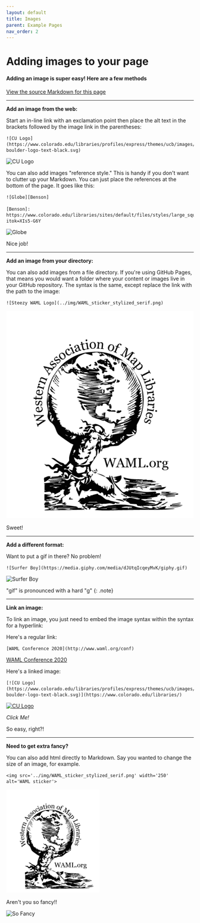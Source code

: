 ```yaml
---
layout: default
title: Images
parent: Example Pages
nav_order: 2
---
```

# Adding images to your page

#### Adding an image is super easy! Here are a few methods
[View the source Markdown for this page](https://raw.githubusercontent.com/ubc-lib-geo/gis-workshop-waml-template/master/content/examples/images.md)

___

**Add an image from the web:**

Start an in-line link with an exclamation point then place the alt text in the brackets followed by the image link in the parentheses:

```
![CU Logo](https://www.colorado.edu/libraries/profiles/express/themes/ucb/images/cu-boulder-logo-text-black.svg)
```

![CU Logo](https://www.colorado.edu/libraries/profiles/express/themes/ucb/images/cu-boulder-logo-text-black.svg)

You can also add images "reference style." This is handy if you don't want to clutter up your Markdown. You can just place the references at the bottom of the page. It goes like this:

```
![Globe][Benson]

[Benson]: https://www.colorado.edu/libraries/sites/default/files/styles/large_square_thumbnail/public/callout/benson2.jpg?itok=XIs5-G6Y
```

![Globe][Benson]

Nice job!

___  

**Add an image from your directory:**

You can also add images from a file directory. If you're using GitHub Pages, that means you would want a folder where your content or images live in your GitHub repository. The syntax is the same, except replace the link with the path to the image:

```
![Steezy WAML Logo](../img/WAML_sticker_stylized_serif.png)
```

![Steezy WAML Logo](../img/WAML_sticker_stylized_serif.png)

Sweet!

___

**Add a different format:**

Want to put a gif in there? No problem!

```
![Surfer Boy](https://media.giphy.com/media/dJUtqIcqeyMvK/giphy.gif)
```

![Surfer Boy](https://media.giphy.com/media/dJUtqIcqeyMvK/giphy.gif)

"gif" is pronounced with a hard "g"
{: .note}

___

**Link an image:**

To link an image, you just need to embed the image syntax within the syntax for a hyperlink:

Here's a regular link:

```
[WAML Conference 2020](http://www.waml.org/conf)
```

[WAML Conference 2020](http://www.waml.org/conf)

Here's a linked image:

```
[![CU Logo](https://www.colorado.edu/libraries/profiles/express/themes/ucb/images/cu-boulder-logo-text-black.svg)](https://www.colorado.edu/libraries/)
```

[![CU Logo](https://www.colorado.edu/libraries/profiles/express/themes/ucb/images/cu-boulder-logo-text-black.svg)](https://www.colorado.edu/libraries/)

_Click Me!_

So easy, right?!

____

**Need to get extra fancy?**

You can also add html directly to Markdown. Say you wanted to change the size of an image, for example.

```
<img src='../img/WAML_sticker_stylized_serif.png' width='250' alt='WAML sticker'>
```

<img src='../img/WAML_sticker_stylized_serif.png' width='250' alt='WAML sticker'>

Aren't you so fancy!!

![So Fancy](https://media.giphy.com/media/i5gAt8Fq6xl9C/giphy.gif)

<!--reference links-->
[Benson]: https://www.colorado.edu/libraries/sites/default/files/styles/large_square_thumbnail/public/callout/benson2.jpg?itok=XIs5-G6Y
